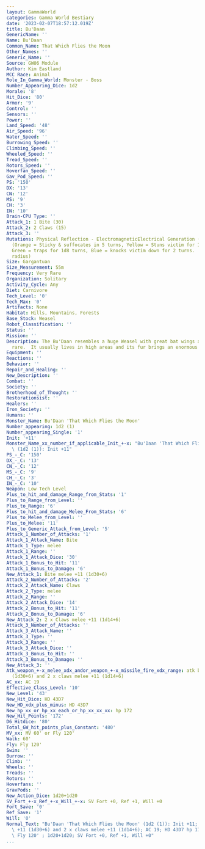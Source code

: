 ```yaml
---
layout: GammaWorld
categories: Gamma World Bestiary
date: '2023-02-07T18:57:12.019Z'
title: Bu'Daan
GenericName: ''
Name: Bu'Daan
Common_Name: That Which Flies the Moon
Other_Names: ''
Generic_Name: ''
Source: GW06 Module
Author: Kim Eastland
MCC Race: Animal
Role_In_Gamma_World: Monster - Boss
Number_Appearing_Dice: 1d2
Morale: '8'
Hit_Dice: '80'
Armor: '9'
Control: ''
Sensors: ''
Power: ''
Land_Speed: '48'
Air_Speed: '96'
Water_Speed: ''
Burrowing_Speed: ''
Climbing_Speed: ''
Wheeled_Speed: ''
Tread_Speed: ''
Rotors_Speed: ''
Hoverfan_Speed: ''
Gav_Pod_Speed: ''
PS: '150'
DX: '13'
CN: '12'
MS: '9'
CH: '3'
IN: '10'
Brain-CPU Type: ''
Attack_1: 1 Bite (30)
Attack_2: 2 Claws (15)
Attack_3: ''
Mutations: Physical Reflection - ElectromagneticElectrical Generation (30)Phlegm Ball
  (Orange = Sticky & suffocates in 5 turns, Yellow = Stuns victim for 1d10+6 turns,
  Green = traps for 1d8 turns, Blue = knocks victim down for 2 turns.  Size = 15 meter
  radius)
Size: Gargantuan
Size_Measurement: 55m
Frequency: Very Rare
Organization: Solitary
Activity_Cycle: Any
Diet: Carnivore
Tech_Level: '0'
Tech_Max: '0'
Artifacts: None
Habitat: Hills, Mountains, Forests
Base_Stock: Weasel
Robot_Classification: ''
Status: ''
Mission: ''
Description: The Bu'Daan resembles a huge Weasel with great bat wings and is extremely
  rare.  It usually lives in high areas and its fur brings an enormous price.
Equipment: ''
Reactions: ''
Behavior: ''
Repair_and_Healing: ''
New_Description: ''
Combat: ''
Society: ''
Brotherhood_of_Thought: ''
Restorationsist: ''
Healers: ''
Iron_Society: ''
Humans: ''
Monster_Name: Bu'Daan 'That Which Flies the Moon'
Number_appearing: 1d2 (1)
Number_appearing_Single: '1'
Init: '+11'
Monster_Name_xx_number_if_applicable_Init_+-x: "Bu'Daan 'That Which Flies the Moon'\
  \ (1d2 (1)): Init +11"
PS_-_C: '150'
DX_-_C: '13'
CN_-_C: '12'
MS_-_C: '9'
CH_-_C: '3'
IN_-_C: '10'
Weapon: Low Tech Level
Plus_to_hit_and_damage_Range_from_Stats: '1'
Plus_to_Range_from_Level: ''
Plus_to_Range: '6'
Plus_to_hit_and_damage_Melee_From_Stats: '6'
Plus_to_Melee_from_Level: ''
Plus_to_Melee: '11'
Plus_to_Generic_Attack_from_Level: '5'
Attack_1_Number_of_Attacks: '1'
Attack_1_Attack_Name: Bite
Attack_1_Type: melee
Attack_1_Range: ''
Attack_1_Attack_Dice: '30'
Attack_1_Bonus_to_Hit: '11'
Attack_1_Bonus_to_Damage: '6'
New_Attack_1: Bite melee +11 (1d30+6)
Attack_2_Number_of_Attacks: '2'
Attack_2_Attack_Name: Claws
Attack_2_Type: melee
Attack_2_Range: ''
Attack_2_Attack_Dice: '14'
Attack_2_Bonus_to_Hit: '11'
Attack_2_Bonus_to_Damage: '6'
New_Attack_2: 2 x Claws melee +11 (1d14+6)
Attack_3_Number_of_Attacks: ''
Attack_3_Attack_Name: ''
Attack_3_Type: ''
Attack_3_Range: ''
Attack_3_Attack_Dice: ''
Attack_3_Bonus_to_Hit: ''
Attack_3_Bonus_to_Damage: ''
New_Attack_3: ''
Atk_weapon_+-x_melee_xdx_andor_weapon_+-x_missile_fire_xdx_range: atk bite melee +11
  (1d30+6) and 2 x claws melee +11 (1d14+6)
AC_xx: AC 19
Effective_Class_Level: '10'
New_Level: '43'
New_Hit_Dice: HD 43D7
New_HD_xdx_plus_minus: HD 43D7
New_hp_xx_or_hp_xx_each_or_hp_xx_xx_xx: hp 172
New_Hit_Points: '172'
D6_Hitdice: '80'
Total_GW_hit_points_plus_Constant: '480'
MV_xx: MV 60' or Fly 120'
Walk: 60'
Fly: Fly 120'
Swim: ''
Burrow: ''
Climb: ''
Wheels: ''
Treads: ''
Rotors: ''
Hoverfans: ''
GravPods: ''
New_Action_Dice: 1d20+1d20
SV_Fort_+-x_Ref_+-x_Will_+-x: SV Fort +0, Ref +1, Will +0
Fort_Save: '0'
Ref_Save: '1'
Will: '0'
Normal_Text: "Bu'Daan 'That Which Flies the Moon' (1d2 (1)): Init +11; atk bite melee\
  \ +11 (1d30+6) and 2 x claws melee +11 (1d14+6); AC 19; HD 43D7 hp 172; MV 60' or\
  \ Fly 120' ; 1d20+1d20; SV Fort +0, Ref +1, Will +0"
...
```

